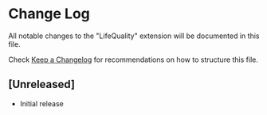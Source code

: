 # Change Log

All notable changes to the "LifeQuality" extension will be documented in this file.

Check [Keep a Changelog](http://keepachangelog.com/) for recommendations on how to structure this file.

## [Unreleased]

- Initial release